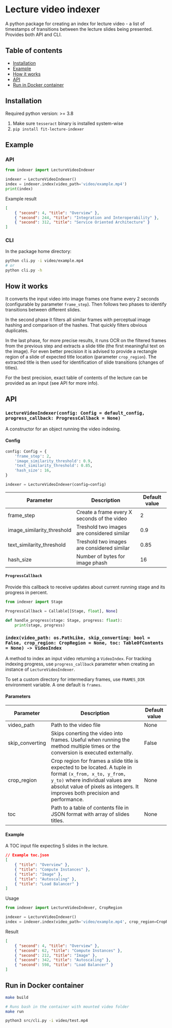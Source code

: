 # Lecture video indexer

A python package for creating an index for lecture video - a list of timestamps of transitions between the lecture slides being presented. Provides both API and CLI.

## Table of contents

- [Installation](#installation)
- [Example](#example)
- [How it works](#how-it-works)
- [API](#api)
- [Run in Docker container](#run-in-docker-container)

## Installation

Required python version: >= 3.8

 1. Make sure `tesseract` binary is installed system-wise
 2. `pip install fit-lecture-indexer`

## Example

### API

```python
from indexer import LectureVideoIndexer

indexer = LectureVideoIndexer()
index = indexer.index(video_path='video/example.mp4')
print(index)
```

Example result

```json
[
    { "second": 4, "title": "Overview" },
    { "second": 244, "title": "Integration and Interoperability" },
    { "second": 312, "title": "Service Oriented Architecture" }
]

```

### CLI

In the package home directory:

```bash
python cli.py -i video/example.mp4
# or
python cli.py -h
```

## How it works

It converts the input video into image frames one frame every 2 seconds (configurable by parameter `frame_step`). Then follows two phases to identify transitions between different slides.

In the second phase it filters all similar frames with perceptual image hashing and comparison of the hashes. That quickly filters obvious duplicates.

In the last phase, for more precise results, it runs OCR on the filtered frames from the previous step and extracts a slide title (the first meaningful text on the image). For even better precision it is advised to provide a rectangle region of a slide of expected title location (parameter `crop_region`). The extracted title is then used for identification of slide transitions (changes of titles).

For the best precision, exact table of contents of the lecture can be provided as an input (see API for more info).

## API

### `LectureVideoIndexer(config: Config = default_config, progress_callback: ProgressCallback = None)`

A constructor for an object running the video indexing.

#### Config

```python
config: Config = {
    'frame_step': 2,
    'image_similarity_threshold': 0.9,
    'text_similarity_threshold': 0.85,
    'hash_size': 16,
}

indexer = LectureVideoIndexer(config=config)
```

| Parameter  | Description  | Default value |
|---|---|---|
| frame_step  |  Create a frame every X seconds of the video  | 2  |
| image_similarity_threshold  | Treshold two images are considered similar  | 0.9  |
| text_similarity_threshold  | Treshold two images are considered similar  |  0.85  |
| hash_size  | Number of bytes for image phash  | 16 |

#### `ProgressCallback`

Provide this callback to receive updates about current running stage and its progress in percent.

```python
from indexer import Stage

ProgressCallback = Callable[[Stage, float], None]

def handle_progress(stage: Stage, progress: float):
    print(stage, progress)
```

### `index(video_path: os.PathLike, skip_converting: bool = False, crop_region: CropRegion = None, toc: TableOfContents = None) -> VideoIndex`

A method to index an input video returning a `VideoIndex`. For tracking indexing progress, use `progress_callback` parameter when creating an instance of `LectureVideoIndexer`.

To set a custom directory for intermediary frames, use `FRAMES_DIR` environment variable. A one default is `frames`.

#### Parameters

| Parameter  | Description  | Default value |
|---|---|---|
| video_path  |  Path to the video file  | None  |
| skip_converting  | Skips conerting the video into frames. Useful when running the method multiple times or the conversion is executed externally.  | False |
| crop_region  | Crop region for frames a slide title is expected to be located. A tuple in format `(x_from, x_to, y_from, y_to)` where individual values are absolut value of pixels as integers. It improves both precision and performance. | None  |
| toc  | Path to a table of contents file in JSON format with array of slides titles. | None |

#### Example 

A TOC input file expecting 5 slides in the lecture.

```json
// Example toc.json
[
    { "title": "Overview" },
    { "title": "Compute Instances" },
    { "title": "Image" },
    { "title": "Autoscaling" },
    { "title": "Load Balancer" }
]
```

Usage
```python
from indexer import LectureVideoIndexer, CropRegion

indexer = LectureVideoIndexer()
index = indexer.index(video_path='video/example.mp4', crop_region=CropRegion(890, 1700, 0, 80), toc='toc.json')
```

Result

```json
[
    { "second": 4, "title": "Overview" },
    { "second": 62, "title": "Compute Instances" },
    { "second": 212, "title": "Image" },
    { "second": 342, "title": "Autoscaling" },
    { "second": 598, "title": "Load Balancer" }
]
```

## Run in Docker container

```bash
make build

# Runs bash in the container with mounted video folder
make run

python3 src/cli.py -i video/test.mp4
```
